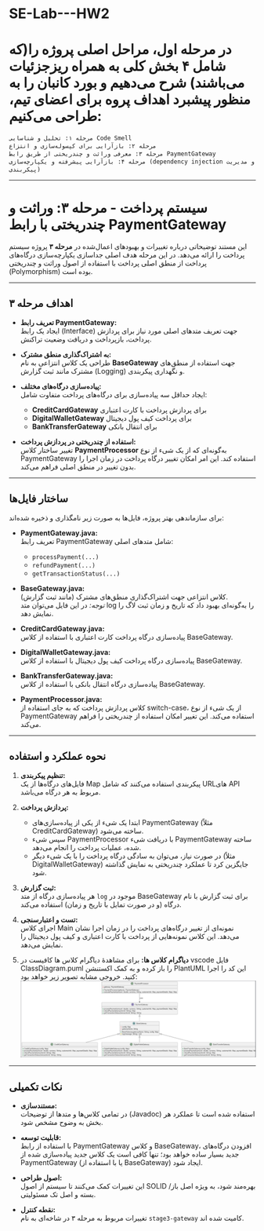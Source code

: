 # SE-Lab---HW2

# در مرحله اول، مراحل اصلی پروژه را(که شامل ۴ بخش کلی به همراه ریزجزئیات می‌باشند) شرح می‌دهیم و بورد کانبان را به منظور پیشبرد اهداف پروه برای اعضای تیم، طراحی می‌کنیم:

    مرحله ۱: تحلیل و شناسایی Code Smell
    مرحله ۲: بازآرایی برای کپسوله‌سازی و انتزاع
    مرحله ۳: معرفی وراثت و چندریختی از طریق رابط PaymentGateway
    مرحله ۴: بازآرایی پیشرفته و یکپارچه‌سازی (dependency injection و مدیریت پیکربندی)

---

# سیستم پرداخت - مرحله ۳: وراثت و چندریختی با رابط PaymentGateway

این مستند توضیحاتی درباره تغییرات و بهبودهای اعمال‌شده در **مرحله ۳** پروژه سیستم پرداخت را ارائه می‌دهد. در این مرحله هدف اصلی جداسازی یکپارچه‌سازی درگاه‌های پرداخت از منطق اصلی پرداخت با استفاده از اصول وراثت و چندریختی (Polymorphism) بوده است.

---

## اهداف مرحله ۳

- **تعریف رابط PaymentGateway:**  
  ایجاد یک رابط (Interface) جهت تعریف متدهای اصلی مورد نیاز برای پردازش پرداخت، بازپرداخت و دریافت وضعیت تراکنش.

- **به اشتراک‌گذاری منطق مشترک:**  
  طراحی یک کلاس انتزاعی به نام **BaseGateway** جهت استفاده از منطق‌های مشترک مانند ثبت گزارش (Logging) و نگهداری پیکربندی.

- **پیاده‌سازی درگاه‌های مختلف:**  
  ایجاد حداقل سه پیاده‌سازی برای درگاه‌های پرداخت متفاوت شامل:

  - **CreditCardGateway** برای پردازش پرداخت با کارت اعتباری
  - **DigitalWalletGateway** برای پرداخت کیف پول دیجیتال
  - **BankTransferGateway** برای انتقال بانکی

- **استفاده از چندریختی در پردازش پرداخت:**  
  تغییر ساختار کلاس **PaymentProcessor** به‌گونه‌ای که از یک شیء از نوع PaymentGateway استفاده کند. این امر امکان تغییر درگاه پرداخت در زمان اجرا را بدون تغییر در منطق اصلی فراهم می‌کند.

---

## ساختار فایل‌ها

برای سازماندهی بهتر پروژه، فایل‌ها به صورت زیر نامگذاری و ذخیره شده‌اند:

- **PaymentGateway.java:**  
  تعریف رابط PaymentGateway شامل متدهای اصلی:

  - `processPayment(...)`
  - `refundPayment(...)`
  - `getTransactionStatus(...)`

- **BaseGateway.java:**  
  کلاس انتزاعی جهت اشتراک‌گذاری منطق‌های مشترک (مانند ثبت گزارش).  
  _توجه:_ در این فایل می‌توان متد log را به‌گونه‌ای بهبود داد که تاریخ و زمان ثبت لاگ را نمایش دهد.

- **CreditCardGateway.java:**  
  پیاده‌سازی درگاه پرداخت کارت اعتباری با استفاده از کلاس BaseGateway.

- **DigitalWalletGateway.java:**  
  پیاده‌سازی درگاه پرداخت کیف پول دیجیتال با استفاده از کلاس BaseGateway.

- **BankTransferGateway.java:**  
  پیاده‌سازی درگاه انتقال بانکی با استفاده از کلاس BaseGateway.

- **PaymentProcessor.java:**  
  کلاس پردازش پرداخت که به جای استفاده از switch-case، از یک شیء از نوع PaymentGateway استفاده می‌کند. این تغییر امکان استفاده از چندریختی را فراهم می‌کند.

---

## نحوه عملکرد و استفاده

1. **تنظیم پیکربندی:**  
   فایل‌های درگاه‌ها از یک Map پیکربندی استفاده می‌کنند که شامل URLهای API مربوط به هر درگاه می‌باشد.

2. **پردازش پرداخت:**

   - ابتدا یک شیء از یکی از پیاده‌سازی‌های PaymentGateway (مثلاً CreditCardGateway) ساخته می‌شود.
   - سپس شیء PaymentProcessor با دریافت شیء PaymentGateway ساخته شده، عملیات پرداخت را انجام می‌دهد.
   - در صورت نیاز، می‌توان به سادگی درگاه پرداخت را با یک شیء دیگر (مثلاً DigitalWalletGateway) جایگزین کرد تا عملکرد چندریختی به نمایش گذاشته شود.

3. **ثبت گزارش:**  
   هر پیاده‌سازی درگاه از متد `log` موجود در BaseGateway برای ثبت گزارش با نام درگاه (و در صورت تمایل با تاریخ و زمان) استفاده می‌کند.

4. **تست و اعتبارسنجی:**  
   اجرای کلاس Main نمونه‌ای از تغییر درگاه‌های پرداخت را در زمان اجرا نشان می‌دهد. این کلاس نمونه‌هایی از پرداخت با کارت اعتباری و کیف پول دیجیتال را نمایش می‌دهد.

5. **دیاگرام کلاس ها:**
   برای مشاهدۀ دیاگرام کلاس ها کافیست در vscode فایل ClassDiagram.puml را باز کرده و به کمک اکستنشن PlantUML این کد را اجرا کنید. خروجی مشابه تصویر زیر خواهد بود:
   ![Class Diagram](./images/diagram.png)

---

## نکات تکمیلی

- **مستندسازی:**  
  در تمامی کلاس‌ها و متدها از توضیحات (Javadoc) استفاده شده است تا عملکرد هر بخش به وضوح مشخص شود.

- **قابلیت توسعه:**  
  با استفاده از رابط PaymentGateway و کلاس BaseGateway، افزودن درگاه‌های جدید بسیار ساده خواهد بود؛ تنها کافی است یک کلاس جدید پیاده‌سازی شده از PaymentGateway (یا با استفاده از BaseGateway) ایجاد شود.

- **اصول طراحی:**  
  این تغییرات کمک می‌کنند تا سیستم از اصول SOLID بهره‌مند شود، به ویژه اصل باز/بسته و اصل تک مسئولیتی.

- **نقطه کنترل:**  
  تغییرات مربوط به مرحله ۳ در شاخه‌ای به نام `stage3-gateway` کامیت شده اند.
